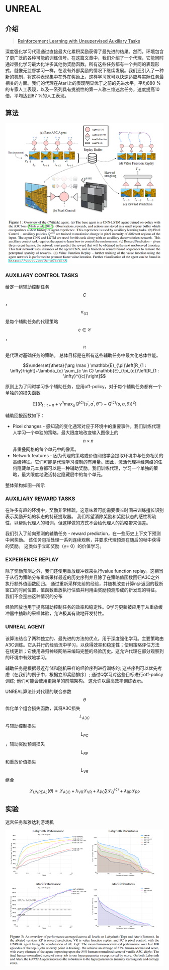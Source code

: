 # UNREAL

## 介绍

> [Reinforcement Learning with Unsupervised Auxiliary Tasks](https://arxiv.org/pdf/1611.05397)

深度强化学习代理通过直接最大化累积奖励获得了最先进的结果。然而，环境包含了更广泛的各种可能的训练信号。在这篇文章中，我们介绍了一个代理，它能同时通过强化学习最大化许多其他伪奖励函数。所有这些任务都有一个共同的表现形式，就像无监督学习一样，在没有外部奖励的情况下继续发展。我们还引入了一种新的机制，将这种表现集中在外在奖励上，这样学习就可以快速适应与实际任务最相关的方面。我们的代理在Atari上的表现明显优于之前的先进水平，平均880 %的专家人工表现，以及一系列具有挑战性的第一人称三维迷宫任务，速度提高10倍，平均达到87 %的人工表现。

## 算法

![](../../.gitbook/assets/image%20%2838%29.png)

### AUXILIARY CONTROL TASKS

给定一组辅助控制任务 $$C$$ ， $$π_(c)$$ 是每个辅助任务的代理策略 $$c \in \mathcal{C}$$ ， $$π$$ 是代理对基础任务的策略。 总体目标是在所有这些辅助任务中最大化总体性能。

$$\underset{\theta}{\arg \max } \mathbb{E}_{\pi}\left[R_{1 : \infty}\right]+\lambda_{c} \sum_{c \in C} \mathbb{E}_{\pi_{c}}\left[R_{1 : \infty}^{(c)}\right]$$ 

原则上为了同时学习多个辅助任务，应用off-policy，对于每个辅助任务都有一个单独的的损失函数

$$\mathbb{E}\left[\left(R_{t : t+n}+\gamma^{n} \max _{a^{\prime}} Q^{(c)}\left(s^{\prime}, a^{\prime}, \theta^{-}\right)-Q^{(c)}(s, a, \theta)\right)^{2}\right]$$

辅助回报函数如下：

* Pixel changes - 感知流的变化通常对应于环境中的重要事件。我们训练代理人学习一个单独的策略，最大限度地改变输入图像上的 $$n \times n$$ 非重叠网格的每个单元中的像素。
* Network features - 因为代理的策略或价值网络学会提取环境中与任务相关的高级特征。它们可能是代理学习控制的有用量。因此，激活代理神经网络的任何隐藏单元本身都可以是一种辅助奖励。我们训练代理，学习一个单独的策略，最大限度地激活特定隐藏层中的每个单元。

整体架构如图一所示

### AUXILIARY REWARD TASKS

在许多有趣的环境中，奖励非常稀疏，这意味着可能需要很长时间来训练擅长识别表示奖励开始的状态的特征提取器。 我们希望消除奖励和奖励状态的感性稀疏性，以帮助代理人的培训，但这样做的方式不会给代理人的策略带来偏差。

我们引入了前向预测的辅助任务 - reward prediction，在一些历史上下文下预测中间奖励。 该任务包括处理一系列连续观察，并要求代理预测在随后的帧中获得的奖励。 这类似于立即奖励（γ= 0）的价值学习。

### EXPERIENCE REPLAY

除了奖励预测之外，我们还使用重放缓冲器来执行value function replay。这相当于从行为策略分布重新采样最近的历史序列并且除了在策略值函数回归A3C之外执行额外值函数回归。 通过重新采样先前的经验，并随机改变计算n步返回的截断窗口的时间位置，值函数重放执行估值并利用由奖励预测形成的新发现的特征。 我们不会歪曲这种情况的分布

经验回放也用于提高辅助控制任务的效率和稳定性。Q学习更新被应用于从重放缓冲器中抽取的采样体验，允许极其有效地开发特性。

### UNREAL AGENT

该算法结合了两种独立的、最先进的方法的优点，用于深度强化学习。主要策略由A3C训练。它从并行的经验流中学习，以获得效率和稳定性；使用策略评估方法在线更新；它使用递归神经网络来编码完整的经验历史。这允许代理在部分观察到的环境中有效地学习。

辅助任务是根据最近存储和随机采样的经验序列进行训练的; 这些序列可以优先考虑（在我们的例子中，根据立即奖励排序）; 通过Q学习对这些目标进行off-policy训练; 他们可能会使用更简单的前端架构。 这允许以最高效率训练表示。

UNREAL算法针对代理的联合参数 $$θ$$ 优化单个组合损失函数，其将A3C损失 $$L_{A3C}$$ 与辅助控制损失 $$L_{PC}$$ ，辅助奖励预测损失 $$L_{RP}$$ 和重放价值损失 $$L_{VR}$$ 组合

$$\mathcal{L}_{U N R E A L}(\theta)=\mathcal{L}_{\mathrm{A} 3 \mathrm{C}}+\lambda_{\mathrm{VR}} \mathcal{L}_{\mathrm{VR}}+\lambda_{\mathrm{PC}} \sum \mathcal{L}_{Q}^{(c)}+\lambda_{\mathrm{RP}} \mathcal{L}_{\mathrm{RP}}$$ 

## 实验

迷宫任务和雅达利游戏机

![](../../.gitbook/assets/image%20%2854%29.png)

